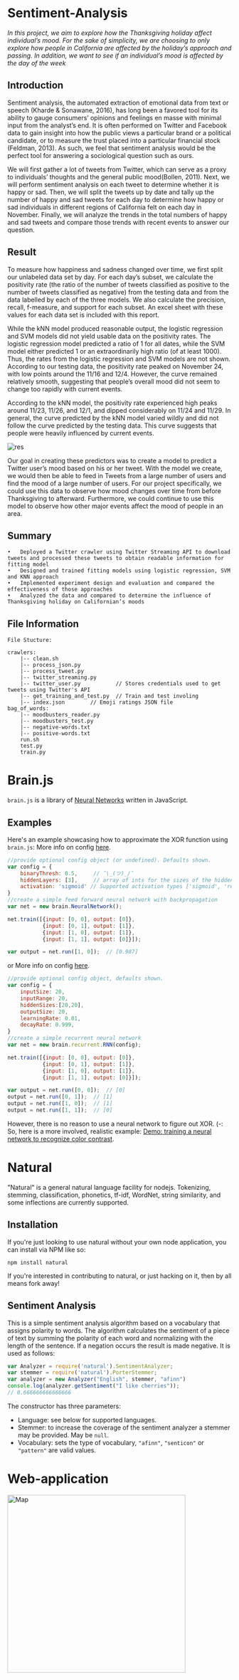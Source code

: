 # Sentiment-Analysis
*In this project, we aim to explore how the Thanksgiving holiday affect individual’s mood. For the sake of simplicity, we are
choosing to only explore how people in California are affected by the holiday’s approach and passing. In addition, we want to see if an individual’s mood is affected by the day of the week*

Introduction
-----
Sentiment analysis, the automated extraction of emotional data from text or speech (Kharde & Sonawane, 2016), has long been
a favored tool for its ability to gauge consumers’ opinions and feelings en masse with minimal input from the analyst’s end. It is often performed on Twitter and Facebook data to gain insight into how the public views a particular brand or a political candidate, or to measure the trust placed into a particular financial stock (Feldman, 2013). As such, we feel that sentiment analysis would be the perfect tool for answering a sociological question such as ours.

We will first gather a lot of tweets from Twitter, which can serve as a proxy to individuals’ thoughts and the general public mood(Bollen, 2011). Next, we will perform sentiment analysis on each tweet to determine whether it is happy or sad. Then, we will split the tweets up by date and tally up the number of happy and sad tweets for each day to determine how happy or sad individuals in different regions of California felt on each day in November. Finally, we will analyze the trends in the total numbers of happy and sad tweets and compare those trends with recent events to answer our question.

Result
------
To measure how happiness and sadness changed over time, we first split our unlabeled data set by day. For each day’s subset, we calculate the positivity rate (the ratio of the number of tweets classified as positive to the number of tweets classified as negative) from the testing data and from the data labelled by each of the three models. We also calculate the precision, recall, f-measure, and support for each subset. An excel sheet with these values for each data set is included with this report.

While the kNN model produced reasonable output, the logistic regression and SVM models did not yield usable data on the positivity rates. The logistic regression model predicted a ratio of 1 for all dates, while the SVM model either predicted 1 or an extraordinarily high ratio (of at least 1000). Thus, the rates from the logistic regression and SVM models are not shown. According to our testing data, the positivity rate peaked on November 24, with low points around the 11/16 and 12/4. However, the curve remained relatively smooth, suggesting that people’s overall mood did not seem to change too rapidly with current events.

According to the kNN model, the positivity rate experienced high peaks around 11/23, 11/26, and 12/1, and dipped considerably on 11/24 and 11/29. In general, the curve predicted by the kNN model varied wildly and did not follow the curve predicted by the testing data. This curve suggests that people were heavily influenced by current events.

<img align="center" src="codes/res.png" alt="res"/>

Our goal in creating these predictors was to create a model to predict a Twitter user’s mood based on his or her tweet. With the model we create, we would then be able to feed in Tweets from a large number of users and find the mood of a large number of users. For our project specifically, we could use this data to observe how mood changes over time from before Thanksgiving to afterward. Furthermore, we could continue to use this model to observe how other major events affect the mood of people in an area.

Summary
-------
	•	Deployed a Twitter crawler using Twitter Streaming API to download tweets and processed these tweets to obtain readable information for fitting model
	•	Designed and trained fitting models using logistic regression, SVM and KNN approach
	•	Implemented experiment design and evaluation and compared the effectiveness of those approaches
	•	Analyzed the data and compared to determine the influence of Thanksgiving holiday on Californian’s moods 
File Information
---------
	File Stucture:

	crawlers:
		|--	clean.sh
		|--	process_json.py
		|--	process_tweet.py
		|--	twitter_streaming.py
		|--	twitter_user.py           // Stores credentials used to get tweets using Twitter's API
		|--	get_training_and_test.py  // Train and test involing
		|--	index.json		  // Emoji ratings JSON file
	bag_of_words:
		|--	moodbusters_reader.py
		|--	moodbusters_test.py
		|--	negative-words.txt
		|--	positive-words.txt
		run.sh
		test.py
		train.py

# Brain.js

`brain.js` is a library of [Neural Networks](http://en.wikipedia.org/wiki/Artificial_neural_network) written in JavaScript.
## Examples
Here's an example showcasing how to approximate the XOR function using `brain.js`:
More info on config [here](https://github.com/BrainJS/brain.js/blob/develop/src/neural-network.js#L31).

```javascript
//provide optional config object (or undefined). Defaults shown.
var config = {
    binaryThresh: 0.5,     // ¯\_(ツ)_/¯
    hiddenLayers: [3],     // array of ints for the sizes of the hidden layers in the network
    activation: 'sigmoid' // Supported activation types ['sigmoid', 'relu', 'leaky-relu', 'tanh']
}
//create a simple feed forward neural network with backpropagation
var net = new brain.NeuralNetwork();

net.train([{input: [0, 0], output: [0]},
           {input: [0, 1], output: [1]},
           {input: [1, 0], output: [1]},
           {input: [1, 1], output: [0]}]);

var output = net.run([1, 0]);  // [0.987]
```
or
More info on config [here](https://github.com/BrainJS/brain.js/blob/develop/src/recurrent/rnn.js#L726).
```javascript
//provide optional config object, defaults shown.
var config = {
    inputSize: 20,
    inputRange: 20,
    hiddenSizes:[20,20],
    outputSize: 20,
    learningRate: 0.01,
    decayRate: 0.999,
}
//create a simple recurrent neural network
var net = new brain.recurrent.RNN(config);

net.train([{input: [0, 0], output: [0]},
           {input: [0, 1], output: [1]},
           {input: [1, 0], output: [1]},
           {input: [1, 1], output: [0]}]);

var output = net.run([0, 0]);  // [0]
output = net.run([0, 1]);  // [1]
output = net.run([1, 0]);  // [1]
output = net.run([1, 1]);  // [0]
```

However, there is no reason to use a neural network to figure out XOR. (-: So, here is a more involved, realistic example:
[Demo: training a neural network to recognize color contrast](https://brain.js.org/).

# Natural

"Natural" is a general natural language facility for nodejs. Tokenizing,
stemming, classification, phonetics, tf-idf, WordNet, string similarity,
and some inflections are currently supported.

## Installation

If you're just looking to use natural without your own node application,
you can install via NPM like so:

    npm install natural

If you're interested in contributing to natural, or just hacking on it, then by all
means fork away!

## Sentiment Analysis
This is a simple sentiment analysis algorithm based on a vocabulary that assigns polarity to words. The algorithm calculates the sentiment of a piece of text by summing the polarity of each word and normalizing with the length of the sentence. If a negation occurs the result is made negative. It is used as follows:
```javascript
var Analyzer = require('natural').SentimentAnalyzer;
var stemmer = require('natural').PorterStemmer;
var analyzer = new Analyzer("English", stemmer, "afinn")
console.log(analyzer.getSentiment("I like cherries"));
// 0.666666666666666
```
The constructor has three parameters:
* Language: see below for supported languages.
* Stemmer: to increase the coverage of the sentiment analyzer a stemmer may be provided. May be `null`.
* Vocabulary: sets the type of vocabulary, `"afinn"`, `"senticon"` or `"pattern"` are valid values.

# Web-application

<img align="center" src="sentiment-visualization/WEB_UI.png" alt="Map" style="width: 400px;center;"/>


